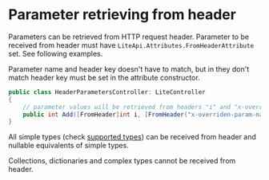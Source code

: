 ﻿---
Author: stanac
CreatedDate: 2017-04-15
Title: From header
RenderTitle: false
IsHtml: false
Id: parameter-retrieving-from-header
ParentPageId: parameter-retrieving
---

# Parameter retrieving from header

Parameters can be retrieved from HTTP request header. Parameter to be received from
header must have `LiteApi.Attributes.FromHeaderAttribute` set. See following
examples.

Parameter name and header key doesn't have to match, but in they don't match
header key must be set in the attribute constructor.

```csharp
public class HeaderParametersController: LiteController
{
    // parameter values will be retrieved from headers "i" and "x-overriden-param-name-j"
    public int Add([FromHeader]int i, [FromHeader("x-overriden-param-name-j")]int j) => i + j;
}
```

All simple types (check [supported types](/docs/parameters-supported-types))
can be received from header and nullable equivalents of simple types.

Collections, dictionaries and complex types cannot be received from header.